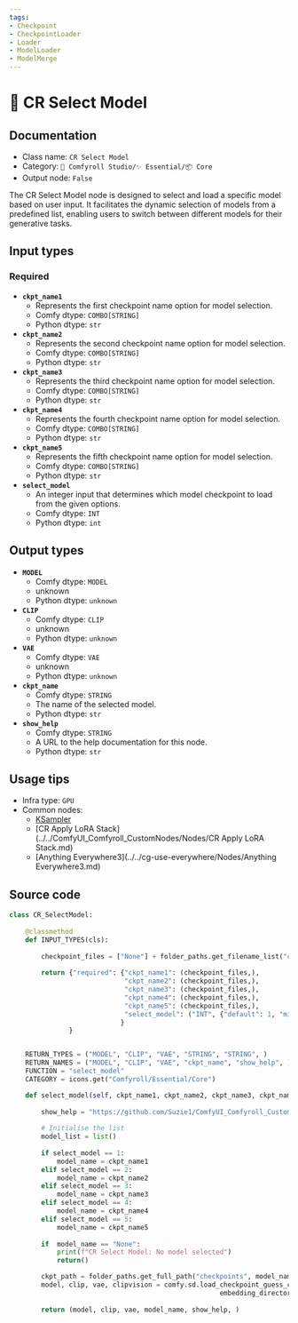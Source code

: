 ```yaml
---
tags:
- Checkpoint
- CheckpointLoader
- Loader
- ModelLoader
- ModelMerge
---
```


# 🔮 CR Select Model
## Documentation
- Class name: `CR Select Model`
- Category: `🧩 Comfyroll Studio/✨ Essential/📦 Core`
- Output node: `False`

The CR Select Model node is designed to select and load a specific model based on user input. It facilitates the dynamic selection of models from a predefined list, enabling users to switch between different models for their generative tasks.
## Input types
### Required
- **`ckpt_name1`**
    - Represents the first checkpoint name option for model selection.
    - Comfy dtype: `COMBO[STRING]`
    - Python dtype: `str`
- **`ckpt_name2`**
    - Represents the second checkpoint name option for model selection.
    - Comfy dtype: `COMBO[STRING]`
    - Python dtype: `str`
- **`ckpt_name3`**
    - Represents the third checkpoint name option for model selection.
    - Comfy dtype: `COMBO[STRING]`
    - Python dtype: `str`
- **`ckpt_name4`**
    - Represents the fourth checkpoint name option for model selection.
    - Comfy dtype: `COMBO[STRING]`
    - Python dtype: `str`
- **`ckpt_name5`**
    - Represents the fifth checkpoint name option for model selection.
    - Comfy dtype: `COMBO[STRING]`
    - Python dtype: `str`
- **`select_model`**
    - An integer input that determines which model checkpoint to load from the given options.
    - Comfy dtype: `INT`
    - Python dtype: `int`
## Output types
- **`MODEL`**
    - Comfy dtype: `MODEL`
    - unknown
    - Python dtype: `unknown`
- **`CLIP`**
    - Comfy dtype: `CLIP`
    - unknown
    - Python dtype: `unknown`
- **`VAE`**
    - Comfy dtype: `VAE`
    - unknown
    - Python dtype: `unknown`
- **`ckpt_name`**
    - Comfy dtype: `STRING`
    - The name of the selected model.
    - Python dtype: `str`
- **`show_help`**
    - Comfy dtype: `STRING`
    - A URL to the help documentation for this node.
    - Python dtype: `str`
## Usage tips
- Infra type: `GPU`
- Common nodes:
    - [KSampler](../../Comfy/Nodes/KSampler.md)
    - [CR Apply LoRA Stack](../../ComfyUI_Comfyroll_CustomNodes/Nodes/CR Apply LoRA Stack.md)
    - [Anything Everywhere3](../../cg-use-everywhere/Nodes/Anything Everywhere3.md)



## Source code
```python
class CR_SelectModel:
    
    @classmethod
    def INPUT_TYPES(cls):
    
        checkpoint_files = ["None"] + folder_paths.get_filename_list("checkpoints")
        
        return {"required": {"ckpt_name1": (checkpoint_files,),
                             "ckpt_name2": (checkpoint_files,),
                             "ckpt_name3": (checkpoint_files,),
                             "ckpt_name4": (checkpoint_files,),
                             "ckpt_name5": (checkpoint_files,),
                             "select_model": ("INT", {"default": 1, "min": 1, "max": 5}),
                            }    
               }


    RETURN_TYPES = ("MODEL", "CLIP", "VAE", "STRING", "STRING", )
    RETURN_NAMES = ("MODEL", "CLIP", "VAE", "ckpt_name", "show_help", )
    FUNCTION = "select_model"
    CATEGORY = icons.get("Comfyroll/Essential/Core")

    def select_model(self, ckpt_name1, ckpt_name2, ckpt_name3, ckpt_name4, ckpt_name5, select_model):
            
        show_help = "https://github.com/Suzie1/ComfyUI_Comfyroll_CustomNodes/wiki/Core-Nodes#cr-select-model"
    
        # Initialise the list
        model_list = list()
    
        if select_model == 1:
            model_name = ckpt_name1
        elif select_model == 2:
            model_name = ckpt_name2
        elif select_model == 3:
            model_name = ckpt_name3
        elif select_model == 4:
            model_name = ckpt_name4
        elif select_model == 5:
            model_name = ckpt_name5
            
        if  model_name == "None":
            print(f"CR Select Model: No model selected")
            return()

        ckpt_path = folder_paths.get_full_path("checkpoints", model_name)
        model, clip, vae, clipvision = comfy.sd.load_checkpoint_guess_config(ckpt_path, output_vae=True, output_clip=True,
                                                     embedding_directory=folder_paths.get_folder_paths("embeddings"))
            
        return (model, clip, vae, model_name, show_help, )

```

